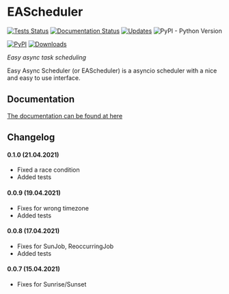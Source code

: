 # EAScheduler
[![Tests Status](https://github.com/spacemanspiff2007/eascheduler/workflows/Tests/badge.svg)](https://github.com/spacemanspiff2007/eascheduler/actions)
[![Documentation Status](https://readthedocs.org/projects/eascheduler/badge/?version=latest)](https://eascheduler.readthedocs.io/en/latest/?badge=latest)
[![Updates](https://pyup.io/repos/github/spacemanspiff2007/eascheduler/shield.svg)](https://pyup.io/repos/github/spacemanspiff2007/eascheduler/)
![PyPI - Python Version](https://img.shields.io/pypi/pyversions/eascheduler)

[![PyPI](https://img.shields.io/pypi/v/eascheduler)]((https://pypi.org/project/EAScheduler/))
[![Downloads](https://pepy.tech/badge/eascheduler/month)](https://pepy.tech/project/eascheduler/month)



_Easy async task scheduling_


Easy Async Scheduler (or EAScheduler) is a asyncio scheduler with a nice and easy to use interface. 

## Documentation
[The documentation can be found at here](https://eascheduler.readthedocs.io)

## Changelog

#### 0.1.0 (21.04.2021)
- Fixed a race condition
- Added tests

#### 0.0.9 (19.04.2021)
- Fixes for wrong timezone
- Added tests

#### 0.0.8 (17.04.2021)
- Fixes for SunJob, ReoccurringJob
- Added tests

#### 0.0.7 (15.04.2021)
- Fixes for Sunrise/Sunset
